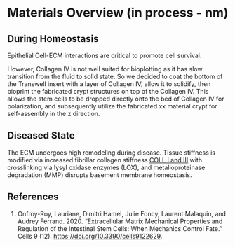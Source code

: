 # Materials Overview (in process - nm)

## During Homeostasis
Epithelial Cell-ECM interactions are critical to promote cell survival. 

However, Collagen IV is not well suited for bioplotting as it has slow transition from the fluid to solid state. So we decided to coat the bottom of the Transwell insert with a layer of Collagen IV, allow it to solidify, then bioprint the fabricated crypt structures on top of the Collagen IV. This allows the stem cells to be dropped directly onto the bed of Collagen IV for polarization, and subsequently utilize the fabricated xx material crypt for self-assembly in the z direction. 

## Diseased State
The ECM undergoes high remodeling during disease. Tissue stiffness is modified via increased fibrillar collagen stiffness [COLL I and III](https://www.ncbi.nlm.nih.gov/pmc/articles/PMC7762382/) with crosslinking via lysyl oxidase enzymes (LOX), and metalloproteinase degradation (MMP) disrupts basement membrane homeostasis.  

## References

1. Onfroy-Roy, Lauriane, Dimitri Hamel, Julie Foncy, Laurent Malaquin, and Audrey Ferrand. 2020. “Extracellular Matrix Mechanical Properties and Regulation of the Intestinal Stem Cells: When Mechanics Control Fate.” Cells 9 (12). https://doi.org/10.3390/cells9122629.
